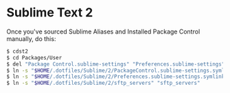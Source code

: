 Sublime Text 2 
==============

Once you've sourced Sublime Aliases and Installed Package Control manually, do this:

```bash
$ cdst2
$ cd Packages/User
$ del "Package Control.sublime-settings" "Preferences.sublime-settings" 
$ ln -s "$HOME/.dotfiles/Sublime/2/PackageControl.sublime-settings.symlink" "Package Control.sublime-settings"
$ ln -s "$HOME/.dotfiles/Sublime/2/Preferences.sublime-settings.symlink" "Preferences.sublime-settings"
$ ln -s "$HOME/.dotfiles/Sublime/2/sftp_servers" "sftp_servers"
```

